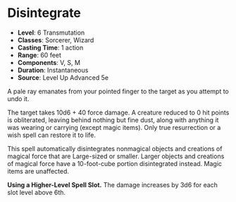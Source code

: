 # Disintegrate

- **Level**: 6 Transmutation
- **Classes**: Sorcerer, Wizard
- **Casting Time**: 1 action
- **Range**: 60 feet
- **Components**: V, S, M
- **Duration**: Instantaneous
- **Source**: Level Up Advanced 5e

A pale ray emanates from your pointed finger to the target as you attempt to undo it.

The target takes 10d6 + 40 force damage. A creature reduced to 0 hit points is obliterated, leaving behind nothing but fine dust, along with anything it was wearing or carrying (except magic items). Only true resurrection or a wish spell can restore it to life.

This spell automatically disintegrates nonmagical objects and creations of magical force that are Large-sized or smaller. Larger objects and creations of magical force have a 10-foot-cube portion disintegrated instead. Magic items are unaffected.

**Using a Higher-Level Spell Slot.** The damage increases by 3d6 for each slot level above 6th.
